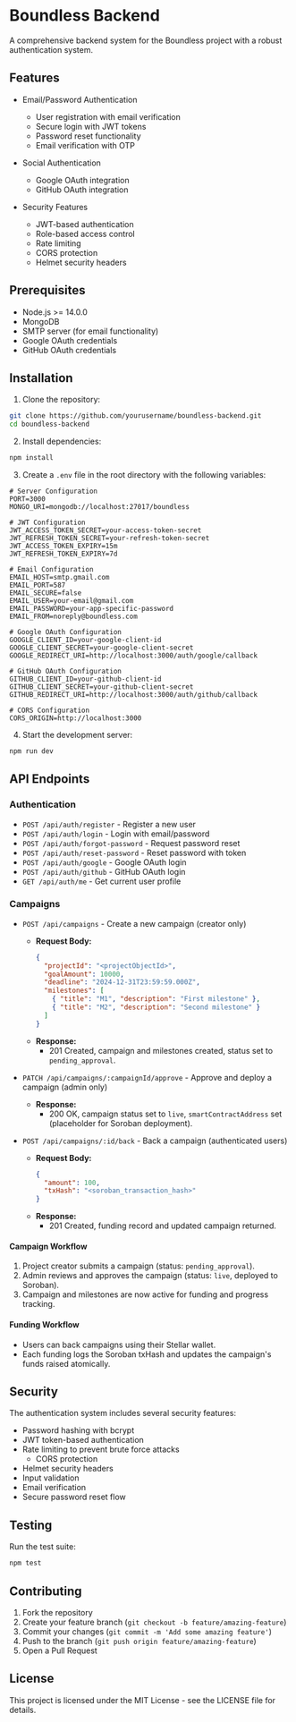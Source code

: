 # Boundless Backend

A comprehensive backend system for the Boundless project with a robust authentication system.

## Features

- Email/Password Authentication
  - User registration with email verification
  - Secure login with JWT tokens
  - Password reset functionality
  - Email verification with OTP

- Social Authentication
  - Google OAuth integration
  - GitHub OAuth integration

- Security Features
  - JWT-based authentication
  - Role-based access control
  - Rate limiting
  - CORS protection
  - Helmet security headers

## Prerequisites

- Node.js >= 14.0.0
- MongoDB
- SMTP server (for email functionality)
- Google OAuth credentials
- GitHub OAuth credentials

## Installation

1. Clone the repository:
```bash
git clone https://github.com/yourusername/boundless-backend.git
cd boundless-backend
```

2. Install dependencies:
```bash
npm install
```

3. Create a `.env` file in the root directory with the following variables:
```env
# Server Configuration
PORT=3000
MONGO_URI=mongodb://localhost:27017/boundless

# JWT Configuration
JWT_ACCESS_TOKEN_SECRET=your-access-token-secret
JWT_REFRESH_TOKEN_SECRET=your-refresh-token-secret
JWT_ACCESS_TOKEN_EXPIRY=15m
JWT_REFRESH_TOKEN_EXPIRY=7d

# Email Configuration
EMAIL_HOST=smtp.gmail.com
EMAIL_PORT=587
EMAIL_SECURE=false
EMAIL_USER=your-email@gmail.com
EMAIL_PASSWORD=your-app-specific-password
EMAIL_FROM=noreply@boundless.com

# Google OAuth Configuration
GOOGLE_CLIENT_ID=your-google-client-id
GOOGLE_CLIENT_SECRET=your-google-client-secret
GOOGLE_REDIRECT_URI=http://localhost:3000/auth/google/callback

# GitHub OAuth Configuration
GITHUB_CLIENT_ID=your-github-client-id
GITHUB_CLIENT_SECRET=your-github-client-secret
GITHUB_REDIRECT_URI=http://localhost:3000/auth/github/callback

# CORS Configuration
CORS_ORIGIN=http://localhost:3000
```

4. Start the development server:
```bash
npm run dev
```

## API Endpoints

### Authentication

- `POST /api/auth/register` - Register a new user
- `POST /api/auth/login` - Login with email/password
- `POST /api/auth/forgot-password` - Request password reset
- `POST /api/auth/reset-password` - Reset password with token
- `POST /api/auth/google` - Google OAuth login
- `POST /api/auth/github` - GitHub OAuth login
- `GET /api/auth/me` - Get current user profile

### Campaigns

- `POST /api/campaigns` - Create a new campaign (creator only)
  - **Request Body:**
    ```json
    {
      "projectId": "<projectObjectId>",
      "goalAmount": 10000,
      "deadline": "2024-12-31T23:59:59.000Z",
      "milestones": [
        { "title": "M1", "description": "First milestone" },
        { "title": "M2", "description": "Second milestone" }
      ]
    }
    ```
  - **Response:**
    - 201 Created, campaign and milestones created, status set to `pending_approval`.

- `PATCH /api/campaigns/:campaignId/approve` - Approve and deploy a campaign (admin only)
  - **Response:**
    - 200 OK, campaign status set to `live`, `smartContractAddress` set (placeholder for Soroban deployment).

- `POST /api/campaigns/:id/back` - Back a campaign (authenticated users)
  - **Request Body:**
    ```json
    {
      "amount": 100,
      "txHash": "<soroban_transaction_hash>"
    }
    ```
  - **Response:**
    - 201 Created, funding record and updated campaign returned.

#### Campaign Workflow
1. Project creator submits a campaign (status: `pending_approval`).
2. Admin reviews and approves the campaign (status: `live`, deployed to Soroban).
3. Campaign and milestones are now active for funding and progress tracking.

#### Funding Workflow
- Users can back campaigns using their Stellar wallet.
- Each funding logs the Soroban txHash and updates the campaign's funds raised atomically.

## Security

The authentication system includes several security features:

- Password hashing with bcrypt
- JWT token-based authentication
- Rate limiting to prevent brute force attacks
  - CORS protection
- Helmet security headers
- Input validation
- Email verification
- Secure password reset flow

## Testing

Run the test suite:
```bash
npm test
```

## Contributing

1. Fork the repository
2. Create your feature branch (`git checkout -b feature/amazing-feature`)
3. Commit your changes (`git commit -m 'Add some amazing feature'`)
4. Push to the branch (`git push origin feature/amazing-feature`)
5. Open a Pull Request

## License

This project is licensed under the MIT License - see the LICENSE file for details.
